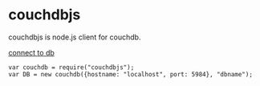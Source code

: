# couchdbjs

couchdbjs is node.js client for couchdb.

[connect to db](#connect)
```
var couchdb = require("couchdbjs");
var DB = new couchdb({hostname: "localhost", port: 5984}, "dbname");
```

